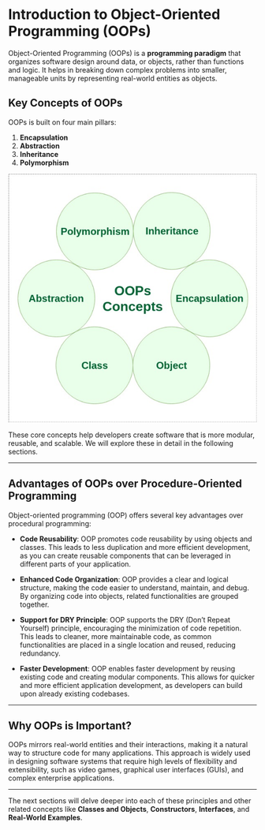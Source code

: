 # **Introduction to Object-Oriented Programming (OOPs)**

Object-Oriented Programming (OOPs) is a **programming paradigm** that organizes software design around data, or objects, rather than functions and logic. It helps in breaking down complex problems into smaller, manageable units by representing real-world entities as objects.

## **Key Concepts of OOPs**

OOPs is built on four main pillars:
1. **Encapsulation**
2. **Abstraction**
3. **Inheritance**
4. **Polymorphism**

![OOPs concepts](intro.png)  

These core concepts help developers create software that is more modular, reusable, and scalable. We will explore these in detail in the following sections.

---

## **Advantages of OOPs over Procedure-Oriented Programming**

Object-oriented programming (OOP) offers several key advantages over procedural programming:

- **Code Reusability**: OOP promotes code reusability by using objects and classes. This leads to less duplication and more efficient development, as you can create reusable components that can be leveraged in different parts of your application.

- **Enhanced Code Organization**: OOP provides a clear and logical structure, making the code easier to understand, maintain, and debug. By organizing code into objects, related functionalities are grouped together.

- **Support for DRY Principle**: OOP supports the DRY (Don’t Repeat Yourself) principle, encouraging the minimization of code repetition. This leads to cleaner, more maintainable code, as common functionalities are placed in a single location and reused, reducing redundancy.

- **Faster Development**: OOP enables faster development by reusing existing code and creating modular components. This allows for quicker and more efficient application development, as developers can build upon already existing codebases.

---

## **Why OOPs is Important?**

OOPs mirrors real-world entities and their interactions, making it a natural way to structure code for many applications. This approach is widely used in designing software systems that require high levels of flexibility and extensibility, such as video games, graphical user interfaces (GUIs), and complex enterprise applications.

---

The next sections will delve deeper into each of these principles and other related concepts like **Classes and Objects**, **Constructors**, **Interfaces**, and **Real-World Examples**.
